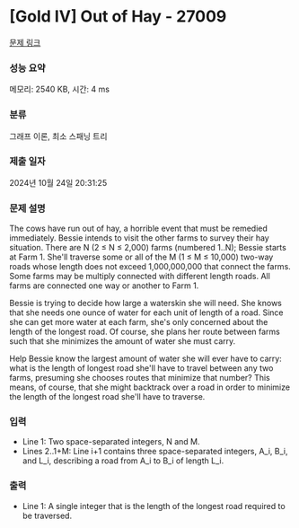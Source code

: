 # [Gold IV] Out of Hay - 27009 

[문제 링크](https://www.acmicpc.net/problem/27009) 

### 성능 요약

메모리: 2540 KB, 시간: 4 ms

### 분류

그래프 이론, 최소 스패닝 트리

### 제출 일자

2024년 10월 24일 20:31:25

### 문제 설명

<p>The cows have run out of hay, a horrible event that must be remedied immediately. Bessie intends to visit the other farms to survey their hay situation. There are N (2 ≤ N ≤ 2,000) farms (numbered 1..N); Bessie starts at Farm 1. She'll traverse some or all of the M (1 ≤ M ≤ 10,000) two-way roads whose length does not exceed 1,000,000,000 that connect the farms. Some farms may be multiply connected with different length roads. All farms are connected one way or another to Farm 1.</p>

<p>Bessie is trying to decide how large a waterskin she will need. She knows that she needs one ounce of water for each unit of length of a road. Since she can get more water at each farm, she's only concerned about the length of the longest road. Of course, she plans her route between farms such that she minimizes the amount of water she must carry.</p>

<p>Help Bessie know the largest amount of water she will ever have to carry: what is the length of longest road she'll have to travel between any two farms, presuming she chooses routes that minimize that number? This means, of course, that she might backtrack over a road in order to minimize the length of the longest road she'll have to traverse.</p>

### 입력 

 <ul>
	<li>Line 1: Two space-separated integers, N and M.</li>
	<li>Lines 2..1+M: Line i+1 contains three space-separated integers, A_i, B_i, and L_i, describing a road from A_i to B_i of length L_i.</li>
</ul>

### 출력 

 <ul>
	<li>Line 1: A single integer that is the length of the longest road required to be traversed.</li>
</ul>

